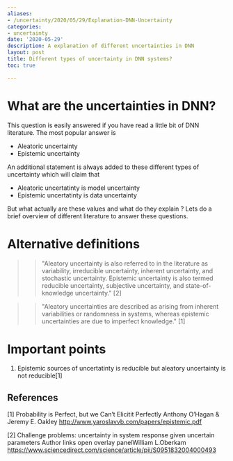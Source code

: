 ```yaml
---
aliases:
- /uncertainty/2020/05/29/Explanation-DNN-Uncertainty
categories:
- uncertainty
date: '2020-05-29'
description: A explanation of different uncertainties in DNN
layout: post
title: Different types of uncertainty in DNN systems?
toc: true

---
```


# What are the uncertainties in DNN?

This question is easily answered if you have read a little bit of DNN literature. The most popular answer is 
- Aleatoric uncertainty
- Epistemic uncertainty

An additional statement is always added to these different types of uncertainty which will claim that 
- Aleatoric uncertatinty is model uncertainty
- Epistemic uncertatinty is data uncertainty

But what actually are these values and what do they explain ? Lets do a brief overview of different literature to answer these questions.


# Alternative definitions
>> "Aleatory uncertainty is also referred to in the literature as variability, irreducible uncertainty, inherent uncertainty, and stochastic uncertainty. Epistemic uncertainty is also termed reducible uncertainty, subjective uncertainty, and state-of-knowledge uncertainty." [2]

>> "Aleatory uncertainties are described as arising from inherent variabilities or randomness in systems, whereas epistemic uncertainties are due to imperfect knowledge." [1] 

# Important points
1. Epistemic sources of uncertatinty is reducible but aleatory uncertainty is not reducible[1]


## References
[1] Probability is Perfect, but we Can’t Elicitit Perfectly Anthony O’Hagan & Jeremy E. Oakley http://www.yaroslavvb.com/papers/epistemic.pdf

[2] Challenge problems: uncertainty in system response given uncertain parameters
Author links open overlay panelWilliam L.Oberkam https://www.sciencedirect.com/science/article/pii/S0951832004000493

